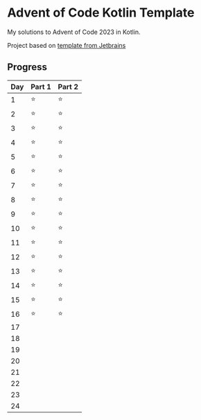 # Advent of Code Kotlin Template

My solutions to Advent of Code 2023 in Kotlin.

Project based on [template from Jetbrains](https://github.com/kotlin-hands-on/advent-of-code-kotlin-template)

## Progress

| **Day** | **Part 1** | **Part 2** |
|-----|----------|------|
| 1   | ⭐️ | ⭐️ |
| 2   | ⭐️ | ⭐️ |
| 3   | ⭐️ | ⭐️ |
| 4   | ⭐️ | ⭐️ |
| 5   | ⭐️ | ⭐️ |
| 6   | ⭐️ | ⭐️ |
| 7   | ⭐️ | ⭐️ |
| 8   | ⭐️ | ⭐️ |
| 9   | ⭐️ | ⭐️ |
| 10   | ⭐️ | ⭐️ |
| 11   | ⭐️ | ⭐️ |
| 12   | ⭐️ | ⭐️ |
| 13   | ⭐️ | ⭐️ |
| 14   | ⭐️ | ⭐️ |
| 15   | ⭐️ | ⭐️ |
| 16   | ⭐️ | ⭐️ |
| 17   |   |   |
| 18   |   |   |
| 19   |   |   |
| 20   |   |   |
| 21   |   |   |
| 22   |   |   |
| 23   |   |   |
| 24   |   |   |
